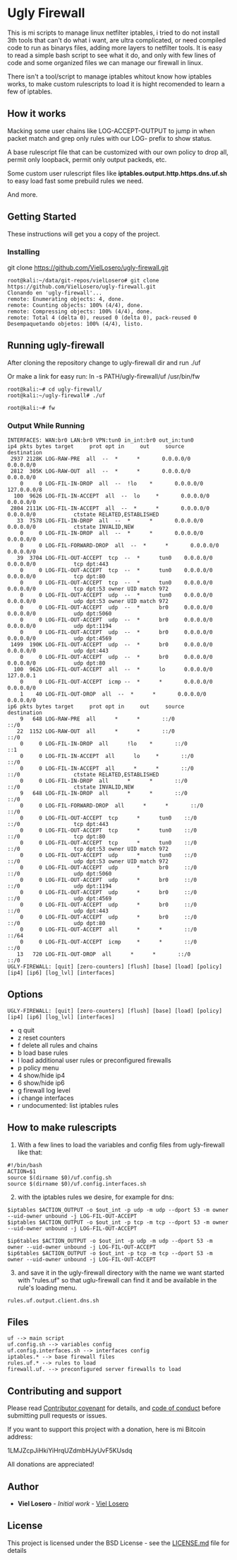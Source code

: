 ﻿# Ugly Firewall

This is mi scripts to manage linux netfilter iptables, i tried to do not install 3th tools that can't do what i want, are ultra complicated, or need compiled code to run as binarys files, adding more layers to netfilter tools. It is easy to read a simple bash script to see what it do, and only with few lines of code and some organized files we can manage our firewall in linux.

There isn't a tool/script to manage iptables whitout know how iptables works, to make custom rulescripts to load it is hight recomended to learn a few of iptables.

## How it works

Macking some user chains like LOG-ACCEPT-OUTPUT to jump in when packet match and grep only rules with our LOG- prefix to show status.

A base rulescript file that can be customized with our own policy to drop all, permit only loopback, permit only output packeds, etc.

Some custom user rulescript files like **iptables.output.http.https.dns.uf.sh** to easy load fast some prebuild rules we need.

And more.

## Getting Started

These instructions will get you a copy of the project.

### Installing
git clone https://github.com/VielLosero/ugly-firewall.git                                                              

```shell
root@kali:~/data/git-repos/vielLosero# git clone https://github.com/VielLosero/ugly-firewall.git                                                              
Clonando en 'ugly-firewall'...                                                                                                                                
remote: Enumerating objects: 4, done.                                                                                                                         
remote: Counting objects: 100% (4/4), done.                                                                                                                   
remote: Compressing objects: 100% (4/4), done.                                                                                                                
remote: Total 4 (delta 0), reused 0 (delta 0), pack-reused 0                                                                                                  
Desempaquetando objetos: 100% (4/4), listo.                  
```

## Running ugly-firewall

After cloning the repository change to ugly-firewall dir and run ./uf

Or make a link for easy run: ln -s PATH/ugly-firewall/uf /usr/bin/fw

```shell
root@kali:~# cd ugly-firewall/                                                                         
root@kali:~/ugly-firewall# ./uf

root@kali:~# fw                                                                                                                              
```

### Output While Running

```shell
INTERFACES: WAN:br0 LAN:br0 VPN:tun0 in_int:br0 out_in:tun0
ip4 pkts bytes target     prot opt in     out     source               destination
 2937 2128K LOG-RAW-PRE  all  --  *      *       0.0.0.0/0            0.0.0.0/0           
 2812  305K LOG-RAW-OUT  all  --  *      *       0.0.0.0/0            0.0.0.0/0           
    0     0 LOG-FIL-IN-DROP  all  --  !lo    *       0.0.0.0/0            127.0.0.0/8         
  100  9626 LOG-FIL-IN-ACCEPT  all  --  lo     *       0.0.0.0/0            0.0.0.0/0           
 2804 2111K LOG-FIL-IN-ACCEPT  all  --  *      *       0.0.0.0/0            0.0.0.0/0            ctstate RELATED,ESTABLISHED
   33  7578 LOG-FIL-IN-DROP  all  --  *      *       0.0.0.0/0            0.0.0.0/0            ctstate INVALID,NEW
    0     0 LOG-FIL-IN-DROP  all  --  *      *       0.0.0.0/0            0.0.0.0/0           
    0     0 LOG-FIL-FORWARD-DROP  all  --  *      *       0.0.0.0/0            0.0.0.0/0           
   39  3704 LOG-FIL-OUT-ACCEPT  tcp  --  *      tun0    0.0.0.0/0            0.0.0.0/0            tcp dpt:443
    0     0 LOG-FIL-OUT-ACCEPT  tcp  --  *      tun0    0.0.0.0/0            0.0.0.0/0            tcp dpt:80
    0     0 LOG-FIL-OUT-ACCEPT  tcp  --  *      tun0    0.0.0.0/0            0.0.0.0/0            tcp dpt:53 owner UID match 972
    0     0 LOG-FIL-OUT-ACCEPT  udp  --  *      tun0    0.0.0.0/0            0.0.0.0/0            udp dpt:53 owner UID match 972
    0     0 LOG-FIL-OUT-ACCEPT  udp  --  *      br0     0.0.0.0/0            0.0.0.0/0            udp dpt:5060
    0     0 LOG-FIL-OUT-ACCEPT  udp  --  *      br0     0.0.0.0/0            0.0.0.0/0            udp dpt:1194
    0     0 LOG-FIL-OUT-ACCEPT  udp  --  *      br0     0.0.0.0/0            0.0.0.0/0            udp dpt:4569
 1499  190K LOG-FIL-OUT-ACCEPT  udp  --  *      br0     0.0.0.0/0            0.0.0.0/0            udp dpt:443
    0     0 LOG-FIL-OUT-ACCEPT  udp  --  *      br0     0.0.0.0/0            0.0.0.0/0            udp dpt:80
  100  9626 LOG-FIL-OUT-ACCEPT  all  --  *      lo      0.0.0.0/0            127.0.0.1           
    0     0 LOG-FIL-OUT-ACCEPT  icmp --  *      *       0.0.0.0/0            0.0.0.0/0           
    1    40 LOG-FIL-OUT-DROP  all  --  *      *       0.0.0.0/0            0.0.0.0/0           
ip6 pkts bytes target     prot opt in     out     source               destination
    9   648 LOG-RAW-PRE  all      *      *       ::/0                 ::/0                
   22  1152 LOG-RAW-OUT  all      *      *       ::/0                 ::/0                
    0     0 LOG-FIL-IN-DROP  all      !lo    *       ::/0                 ::1                 
    0     0 LOG-FIL-IN-ACCEPT  all      lo     *       ::/0                 ::/0                
    0     0 LOG-FIL-IN-ACCEPT  all      *      *       ::/0                 ::/0                 ctstate RELATED,ESTABLISHED
    0     0 LOG-FIL-IN-DROP  all      *      *       ::/0                 ::/0                 ctstate INVALID,NEW
    9   648 LOG-FIL-IN-DROP  all      *      *       ::/0                 ::/0                
    0     0 LOG-FIL-FORWARD-DROP  all      *      *       ::/0                 ::/0                
    0     0 LOG-FIL-OUT-ACCEPT  tcp      *      tun0    ::/0                 ::/0                 tcp dpt:443
    0     0 LOG-FIL-OUT-ACCEPT  tcp      *      tun0    ::/0                 ::/0                 tcp dpt:80
    0     0 LOG-FIL-OUT-ACCEPT  tcp      *      tun0    ::/0                 ::/0                 tcp dpt:53 owner UID match 972
    0     0 LOG-FIL-OUT-ACCEPT  udp      *      tun0    ::/0                 ::/0                 udp dpt:53 owner UID match 972
    0     0 LOG-FIL-OUT-ACCEPT  udp      *      br0     ::/0                 ::/0                 udp dpt:5060
    0     0 LOG-FIL-OUT-ACCEPT  udp      *      br0     ::/0                 ::/0                 udp dpt:1194
    0     0 LOG-FIL-OUT-ACCEPT  udp      *      br0     ::/0                 ::/0                 udp dpt:4569
    0     0 LOG-FIL-OUT-ACCEPT  udp      *      br0     ::/0                 ::/0                 udp dpt:443
    0     0 LOG-FIL-OUT-ACCEPT  udp      *      br0     ::/0                 ::/0                 udp dpt:80
    0     0 LOG-FIL-OUT-ACCEPT  all      *      *       ::/0                 ::/64               
    0     0 LOG-FIL-OUT-ACCEPT  icmp     *      *       ::/0                 ::/0                
   13   720 LOG-FIL-OUT-DROP  all      *      *       ::/0                 ::/0                
UGLY-FIREWALL: [quit] [zero-counters] [flush] [base] [load] [policy] [ip4] [ip6] [log_lvl] [interfaces]
```

## Options
```shell
UGLY-FIREWALL: [quit] [zero-counters] [flush] [base] [load] [policy] [ip4] [ip6] [log_lvl] [interfaces]
```
- q quit
- z reset counters
- f delete all rules and chains
- b load base rules
- l load additional user rules or preconfigured firewalls
- p policy menu 
- 4 show/hide ip4
- 6 show/hide ip6
- g firewall log level
- i change interfaces
- r undocumented: list iptables rules

## How to make rulescripts

1. With a few lines to load the variables and config files from ugly-firewall like that:
```
#!/bin/bash
ACTION=$1
source $(dirname $0)/uf.config.sh
source $(dirname $0)/uf.config.interfaces.sh
```
2. with the iptables rules we desire, for example for dns:
```
$iptables $ACTION_OUTPUT -o $out_int -p udp -m udp --dport 53 -m owner --uid-owner unbound -j LOG-FIL-OUT-ACCEPT
$iptables $ACTION_OUTPUT -o $out_int -p tcp -m tcp --dport 53 -m owner --uid-owner unbound -j LOG-FIL-OUT-ACCEPT

$ip6tables $ACTION_OUTPUT -o $out_int -p udp -m udp --dport 53 -m owner --uid-owner unbound -j LOG-FIL-OUT-ACCEPT
$ip6tables $ACTION_OUTPUT -o $out_int -p tcp -m tcp --dport 53 -m owner --uid-owner unbound -j LOG-FIL-OUT-ACCEPT
```
3. and save it in the ugly-firewall directory with the name we want started with "rules.uf" so that uglu-firewall can find it and be available in the rule's loading menu.
```
rules.uf.output.client.dns.sh
```

## Files
```
uf --> main script
uf.config.sh --> variables config
uf.config.interfaces.sh --> interfaces config
iptables.* --> base firewall files
rules.uf.* --> rules to load
firewall.uf. --> preconfigured server firewalls to load

```


## Contributing and support

Please read [Contributor covenant](https://www.contributor-covenant.org/) for details, and  [code of conduct](https://www.contributor-covenant.org/version/2/0/code_of_conduct) before submitting pull requests or issues.

If you want to support this project with a donation, here is mi Bitcoin address:

1LMJZcpJiHkiYiHrqUZdmbHJyUvF5KUsdq

All donations are appreciated!

## Author

* **Viel Losero** - *Initial work* - [Viel Losero](https://github.com/VielLosero)

## License

This project is licensed under the BSD License - see the [LICENSE.md](LICENSE.md) file for details
